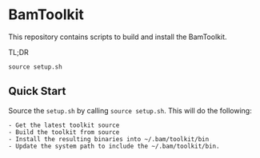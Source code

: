 # BamToolkit

This repository contains scripts to build and install the BamToolkit.

TL;DR
```
source setup.sh
```

## Quick Start

Source the `setup.sh` by calling `source setup.sh`.  This will do the following:

    - Get the latest toolkit source
    - Build the toolkit from source
    - Install the resulting binaries into ~/.bam/toolkit/bin
    - Update the system path to include the ~/.bam/toolkit/bin.
